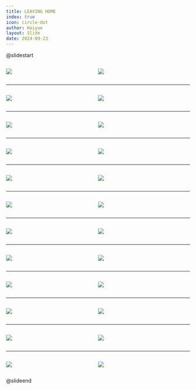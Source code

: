 ```yaml
---
title: LEAVING HOME
index: true
icon: circle-dot
author: Haiyue
layout: Slide
date: 2024-09-23
---
```

 
@slidestart

<div style="display:flex">
<div style="flex:1">

![](https://raw.githubusercontent.com/yclord/reading/refs/heads/master/english/Level-Y/LEAVING%20HOME/001.webp)
</div>
<div style="flex:1">

![](https://raw.githubusercontent.com/yclord/reading/refs/heads/master/english/Level-Y/LEAVING%20HOME/002.webp)
</div>
</div>

---

<div style="display:flex">
<div style="flex:1">

![](https://raw.githubusercontent.com/yclord/reading/refs/heads/master/english/Level-Y/LEAVING%20HOME/003.webp)
</div>
<div style="flex:1">

![](https://raw.githubusercontent.com/yclord/reading/refs/heads/master/english/Level-Y/LEAVING%20HOME/004.webp)
</div>
</div>

---

<div style="display:flex">
<div style="flex:1">

![](https://raw.githubusercontent.com/yclord/reading/refs/heads/master/english/Level-Y/LEAVING%20HOME/005.webp)
</div>
<div style="flex:1">

![](https://raw.githubusercontent.com/yclord/reading/refs/heads/master/english/Level-Y/LEAVING%20HOME/006.webp)
</div>
</div>

---

<div style="display:flex">
<div style="flex:1">

![](https://raw.githubusercontent.com/yclord/reading/refs/heads/master/english/Level-Y/LEAVING%20HOME/007.webp)
</div>
<div style="flex:1">

![](https://raw.githubusercontent.com/yclord/reading/refs/heads/master/english/Level-Y/LEAVING%20HOME/008.webp)
</div>
</div>

---

<div style="display:flex">
<div style="flex:1">

![](https://raw.githubusercontent.com/yclord/reading/refs/heads/master/english/Level-Y/LEAVING%20HOME/009.webp)
</div>
<div style="flex:1">

![](https://raw.githubusercontent.com/yclord/reading/refs/heads/master/english/Level-Y/LEAVING%20HOME/010.webp)
</div>
</div>

---

<div style="display:flex">
<div style="flex:1">

![](https://raw.githubusercontent.com/yclord/reading/refs/heads/master/english/Level-Y/LEAVING%20HOME/011.webp)
</div>
<div style="flex:1">

![](https://raw.githubusercontent.com/yclord/reading/refs/heads/master/english/Level-Y/LEAVING%20HOME/012.webp)
</div>
</div>

---

<div style="display:flex">
<div style="flex:1">

![](https://raw.githubusercontent.com/yclord/reading/refs/heads/master/english/Level-Y/LEAVING%20HOME/013.webp)
</div>
<div style="flex:1">

![](https://raw.githubusercontent.com/yclord/reading/refs/heads/master/english/Level-Y/LEAVING%20HOME/014.webp)
</div>
</div>

---

<div style="display:flex">
<div style="flex:1">

![](https://raw.githubusercontent.com/yclord/reading/refs/heads/master/english/Level-Y/LEAVING%20HOME/015.webp)
</div>
<div style="flex:1">

![](https://raw.githubusercontent.com/yclord/reading/refs/heads/master/english/Level-Y/LEAVING%20HOME/016.webp)
</div>
</div>

---

<div style="display:flex">
<div style="flex:1">

![](https://raw.githubusercontent.com/yclord/reading/refs/heads/master/english/Level-Y/LEAVING%20HOME/017.webp)
</div>
<div style="flex:1">

![](https://raw.githubusercontent.com/yclord/reading/refs/heads/master/english/Level-Y/LEAVING%20HOME/018.webp)
</div>
</div>

---

<div style="display:flex">
<div style="flex:1">

![](https://raw.githubusercontent.com/yclord/reading/refs/heads/master/english/Level-Y/LEAVING%20HOME/019.webp)
</div>
<div style="flex:1">

![](https://raw.githubusercontent.com/yclord/reading/refs/heads/master/english/Level-Y/LEAVING%20HOME/020.webp)
</div>
</div>

---

<div style="display:flex">
<div style="flex:1">

![](https://raw.githubusercontent.com/yclord/reading/refs/heads/master/english/Level-Y/LEAVING%20HOME/021.webp)
</div>
<div style="flex:1">

![](https://raw.githubusercontent.com/yclord/reading/refs/heads/master/english/Level-Y/LEAVING%20HOME/022.webp)
</div>
</div>

---

<div style="display:flex">
<div style="flex:1">

![](https://raw.githubusercontent.com/yclord/reading/refs/heads/master/english/Level-Y/LEAVING%20HOME/023.webp)
</div>
<div style="flex:1">

![](https://raw.githubusercontent.com/yclord/reading/refs/heads/master/english/Level-Y/LEAVING%20HOME/024.webp)
</div>
</div>

@slideend